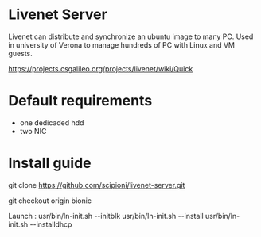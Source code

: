 # Livenet Server

Livenet can distribute and synchronize an ubuntu image to many PC. Used in university of Verona to manage hundreds of PC with Linux and VM guests.

https://projects.csgalileo.org/projects/livenet/wiki/Quick

# Default requirements

- one dedicaded hdd
- two NIC

# Install guide

git clone https://github.com/scipioni/livenet-server.git

git checkout origin bionic

Launch :
usr/bin/ln-init.sh --initblk
usr/bin/ln-init.sh --install
usr/bin/ln-init.sh --installdhcp


